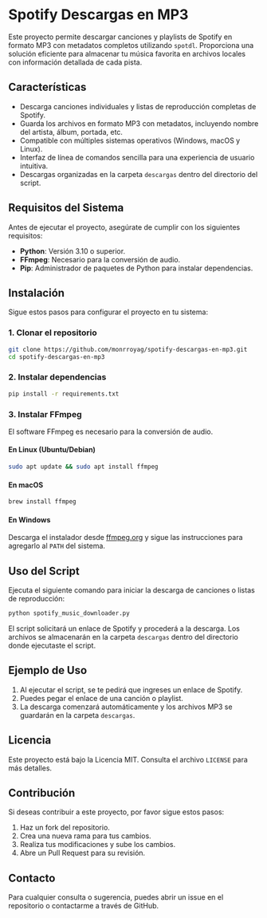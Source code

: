 # Spotify Descargas en MP3

Este proyecto permite descargar canciones y playlists de Spotify en formato MP3 con metadatos completos utilizando `spotdl`. Proporciona una solución eficiente para almacenar tu música favorita en archivos locales con información detallada de cada pista.

## Características
- Descarga canciones individuales y listas de reproducción completas de Spotify.
- Guarda los archivos en formato MP3 con metadatos, incluyendo nombre del artista, álbum, portada, etc.
- Compatible con múltiples sistemas operativos (Windows, macOS y Linux).
- Interfaz de línea de comandos sencilla para una experiencia de usuario intuitiva.
- Descargas organizadas en la carpeta `descargas` dentro del directorio del script.

## Requisitos del Sistema
Antes de ejecutar el proyecto, asegúrate de cumplir con los siguientes requisitos:
- **Python**: Versión 3.10 o superior.
- **FFmpeg**: Necesario para la conversión de audio.
- **Pip**: Administrador de paquetes de Python para instalar dependencias.

## Instalación
Sigue estos pasos para configurar el proyecto en tu sistema:

### 1. Clonar el repositorio
```bash
git clone https://github.com/monrroyag/spotify-descargas-en-mp3.git
cd spotify-descargas-en-mp3
```

### 2. Instalar dependencias
```bash
pip install -r requirements.txt
```

### 3. Instalar FFmpeg
El software FFmpeg es necesario para la conversión de audio.

#### En Linux (Ubuntu/Debian)
```bash
sudo apt update && sudo apt install ffmpeg
```

#### En macOS
```bash
brew install ffmpeg
```

#### En Windows
Descarga el instalador desde [ffmpeg.org](https://ffmpeg.org/download.html) y sigue las instrucciones para agregarlo al `PATH` del sistema.

## Uso del Script
Ejecuta el siguiente comando para iniciar la descarga de canciones o listas de reproducción:
```bash
python spotify_music_downloader.py
```
El script solicitará un enlace de Spotify y procederá a la descarga. Los archivos se almacenarán en la carpeta `descargas` dentro del directorio donde ejecutaste el script.

## Ejemplo de Uso
1. Al ejecutar el script, se te pedirá que ingreses un enlace de Spotify.
2. Puedes pegar el enlace de una canción o playlist.
3. La descarga comenzará automáticamente y los archivos MP3 se guardarán en la carpeta `descargas`.

## Licencia
Este proyecto está bajo la Licencia MIT. Consulta el archivo `LICENSE` para más detalles.

## Contribución
Si deseas contribuir a este proyecto, por favor sigue estos pasos:
1. Haz un fork del repositorio.
2. Crea una nueva rama para tus cambios.
3. Realiza tus modificaciones y sube los cambios.
4. Abre un Pull Request para su revisión.

## Contacto
Para cualquier consulta o sugerencia, puedes abrir un issue en el repositorio o contactarme a través de GitHub.
